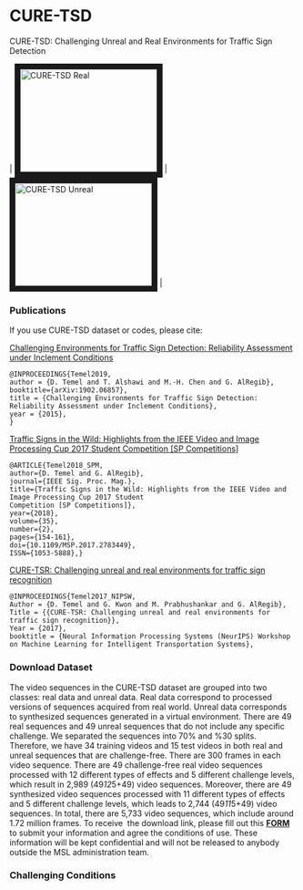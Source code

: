 # CURE-TSD
CURE-TSD: Challenging Unreal and Real Environments for Traffic Sign Detection




| <a href="http://www.youtube.com/watch?feature=player_embedded&v=8V1LcpDlmjA
" target="_blank"><img src="http://img.youtube.com/vi/8V1LcpDlmjA/0.jpg" 
alt="CURE-TSD Real" width="240" height="180" border="10" /></a> 
|
<a href="http://www.youtube.com/watch?feature=player_embedded&v=bKnlJ_EWS8Q
" target="_blank"><img src="http://img.youtube.com/vi/bKnlJ_EWS8Q/0.jpg" 
alt="CURE-TSD Unreal" width="240" height="180" border="10" /></a> 
|

  



### Publications
If you use CURE-TSD dataset or codes, please cite:

   
 [Challenging Environments for Traffic Sign Detection: Reliability Assessment under Inclement Conditions](https://arxiv.org/abs/1902.06857)

```
@INPROCEEDINGS{Temel2019,
author = {D. Temel and T. Alshawi and M.-H. Chen and G. AlRegib},
booktitle={arXiv:1902.06857},
title = {Challenging Environments for Traffic Sign Detection: Reliability Assessment under Inclement Conditions},
year = {2015},
}
```

 [Traffic Signs in the Wild: Highlights from the IEEE Video and Image Processing Cup 2017 Student Competition [SP Competitions]
](https://arxiv.org/abs/1810.06169)

```
@ARTICLE{Temel2018_SPM,
author={D. Temel and G. AlRegib},
journal={IEEE Sig. Proc. Mag.},
title={Traffic Signs in the Wild: Highlights from the IEEE Video and Image Processing Cup 2017 Student
Competition [SP Competitions]},
year={2018},
volume={35},
number={2},
pages={154-161},
doi={10.1109/MSP.2017.2783449},
ISSN={1053-5888},}
```
 [CURE-TSR: Challenging unreal and real environments for traffic sign recognition](https://arxiv.org/abs/1712.02463)
  
```
@INPROCEEDINGS{Temel2017_NIPSW,
Author = {D. Temel and G. Kwon and M. Prabhushankar and G. AlRegib},
Title = {{CURE-TSR: Challenging unreal and real environments for traffic sign recognition}},
Year = {2017},
booktitle = {Neural Information Processing Systems (NeurIPS) Workshop on Machine Learning for Intelligent Transportation Systems},

```



### Download Dataset
The video sequences in the CURE-TSD dataset are grouped into two classes: real data and unreal data. Real data correspond to processed versions of sequences acquired from real world. Unreal data corresponds to synthesized sequences generated in a virtual environment. There are 49 real sequences and 49 unreal sequences that do not include any specific challenge. We separated the sequences into 70% and %30 splits. Therefore, we have 34 training videos and 15 test videos in both real and unreal sequences that are challenge-free. There are 300 frames in each video sequence. There are 49 challenge-free real video sequences processed with 12 different types of effects and 5 different challenge levels, which result in 2,989 (49*12*5+49) video sequences. Moreover, there are 49 synthesized video sequences processed with 11 different types of effects and 5 different challenge levels, which leads to 2,744 (49*11*5+49) video sequences. In total, there are 5,733 video sequences, which include around 1.72 million frames. To receive  the download link, please fill out this <strong><a href="https://docs.google.com/forms/d/e/1FAIpQLScF3TO-2xhMmIc-GibKb8DBnwC6knSqew68zeRWurortg1pKg/viewform">FORM</a></strong> to submit your information and agree the conditions of use. These information will be kept confidential and will not be released to anybody outside the MSL administration team.

### Challenging Conditions

